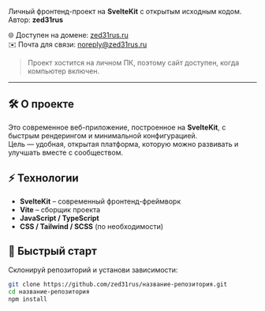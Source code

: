Личный фронтенд-проект на **SvelteKit** с открытым исходным кодом.  
Автор: **zed31rus**  

🌐 Доступен на домене: [zed31rus.ru](https://zed31rus.ru)  
✉️ Почта для связи: [noreply@zed31rus.ru](mailto:noreply@zed31rus.ru)  

> Проект хостится на личном ПК, поэтому сайт доступен, когда компьютер включен.  

---

## 🛠 О проекте

Это современное веб-приложение, построенное на **SvelteKit**, с быстрым рендерингом и минимальной конфигурацией.  
Цель — удобная, открытая платформа, которую можно развивать и улучшать вместе с сообществом.

## ⚡ Технологии

- **SvelteKit** – современный фронтенд-фреймворк  
- **Vite** – сборщик проекта  
- **JavaScript / TypeScript**  
- **CSS / Tailwind / SCSS** (по необходимости)  

## 🚀 Быстрый старт

Склонируй репозиторий и установи зависимости:

```bash
git clone https://github.com/zed31rus/название-репозитория.git
cd название-репозитория
npm install
